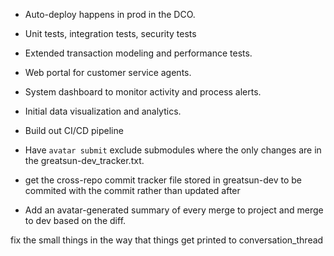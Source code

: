 - Auto-deploy happens in prod in the DCO.
- Unit tests, integration tests, security tests
- Extended transaction modeling and performance tests.
- Web portal for customer service agents.
- System dashboard to monitor activity and process alerts.
- Initial data visualization and analytics.
- Build out CI/CD pipeline


- Have `avatar submit` exclude submodules where the only changes are in the greatsun-dev_tracker.txt.
- get the cross-repo commit tracker file stored in greatsun-dev to be commited with the commit rather than updated after
- Add an avatar-generated summary of every merge to project and merge to dev based on the diff.


fix the small things in the way that things get printed to conversation_thread